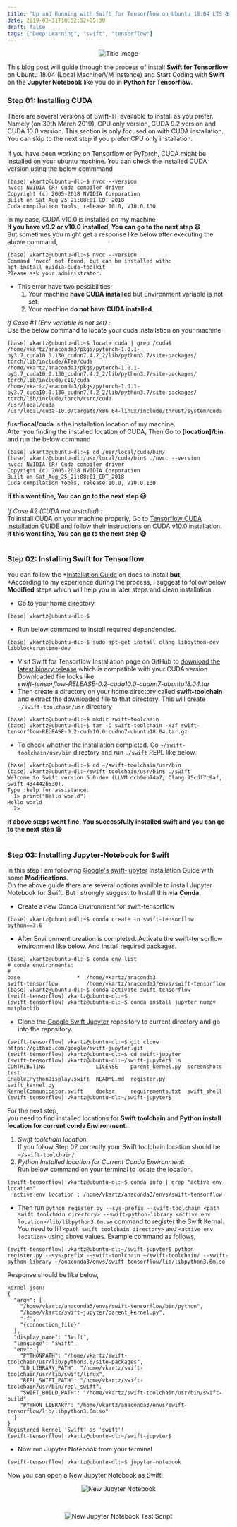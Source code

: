 ```yaml
---
title: "Up and Running with Swift for Tensorflow on Ubuntu 18.04 LTS Bionic Beaver"
date: 2019-03-31T10:52:52+05:30
draft: false
tags: ["Deep Learning", "swift", "tensorflow"]
---
```


<p align="center">
<img src="/img/tf-swift/titleImage.png" alt="Title Image"/>
</p>

This blog post will guide through the process of install **Swift for Tensorflow** on Ubuntu 18.04 (Local Machine/VM instance) and Start Coding with **Swift** on the **Jupyter Notebook** like you do in **Python for Tensorflow**.

### Step 01: Installing CUDA
There are several versions of Swift-TF available to install as you prefer. Namely (on 30th March 2019), CPU only version, CUDA 9.2 version and CUDA 10.0 version. This section is only focused on with CUDA installation. You can skip to the next step if you prefer CPU only installation.
<br/>
<br/>
If you have been working on Tensorflow or PyTorch, CUDA might be installed on your ubuntu machine. You can check the installed CUDA version using the below commmand
```console
(base) vkartz@ubuntu-dl:~$ nvcc --version
nvcc: NVIDIA (R) Cuda compiler driver
Copyright (c) 2005-2018 NVIDIA Corporation
Built on Sat_Aug_25_21:08:01_CDT_2018
Cuda compilation tools, release 10.0, V10.0.130
```
In my case, CUDA v10.0 is installed on my machine
<br/>
**If you have v9.2 or v10.0 installed, You can go to the next step :smiley:**
<br/>
But sometimes you might get a response like below after executing the above command,
```console
(base) vkartz@ubuntu-dl:~$ nvcc --version
Command 'nvcc' not found, but can be installed with:
apt install nvidia-cuda-toolkit
Please ask your administrator.
```
* This error have two possibilities: 
  1. Your machine **have CUDA installed** but Environment variable is not set.
  2. Your machine **do not have CUDA installed**.

_If Case #1 (Env variable is not set) :_ <br/>
Use the below command to locate your cuda installation on your machine
```console
(base) vkartz@ubuntu-dl:~$ locate cuda | grep /cuda$
/home/vkartz/anaconda3/pkgs/pytorch-1.0.1-py3.7_cuda10.0.130_cudnn7.4.2_2/lib/python3.7/site-packages/
torch/lib/include/ATen/cuda
/home/vkartz/anaconda3/pkgs/pytorch-1.0.1-py3.7_cuda10.0.130_cudnn7.4.2_2/lib/python3.7/site-packages/
torch/lib/include/c10/cuda
/home/vkartz/anaconda3/pkgs/pytorch-1.0.1-py3.7_cuda10.0.130_cudnn7.4.2_2/lib/python3.7/site-packages/
torch/lib/include/torch/csrc/cuda
/usr/local/cuda
/usr/local/cuda-10.0/targets/x86_64-linux/include/thrust/system/cuda
```
**/usr/local/cuda** is the installation location of my machine. <br/>
After you finding the installed location of CUDA, Then Go to **[location]/bin** and run the below command
```console
(base) vkartz@ubuntu-dl:~$ cd /usr/local/cuda/bin/ 
(base) vkartz@ubuntu-dl:/usr/local/cuda/bin$ ./nvcc --version
nvcc: NVIDIA (R) Cuda compiler driver
Copyright (c) 2005-2018 NVIDIA Corporation
Built on Sat_Aug_25_21:08:01_CDT_2018
Cuda compilation tools, release 10.0, V10.0.130
```
**If this went fine, You can go to the next step :smiley:** <br/><br/>
_If Case #2 (CUDA not installed) :_ <br/>
To install CUDA on your machine properly, Go to [Tensorflow CUDA installation GUIDE](https://www.tensorflow.org/install/gpu#install_cuda_with_apt) and follow their instructions on CUDA v10.0 installation.<br/>
**If this went fine, You can go to the next step :smiley:** <br/><br/>

### Step 02: Installing Swift for Tensorflow
You can follow the *[Installation Guide](https://github.com/tensorflow/swift/blob/master/Installation.md#installation-1) on docs to install **but,**<br/>
*According to my experience during the process, I suggest to follow below **Modified** steps which will help you in later steps and clean installation.<br/>

* Go to your home directory.

```console
(base) vkartz@ubuntu-dl:~$
```
* Run below command to install required dependencies.

```console
(base) vkartz@ubuntu-dl:~$ sudo apt-get install clang libpython-dev libblocksruntime-dev
```
* Visit Swift for Tensorflow Installation page on GitHub to [download the latest binary release](https://github.com/tensorflow/swift/blob/master/Installation.md#releases) which is compatible with your CUDA version.
Downloaded file looks like <br>_swift-tensorflow-RELEASE-0.2-cuda10.0-cudnn7-ubuntu18.04.tar_
* Then create a directory on your home directory called **swift-toolchain** and extract the downloaded file to that directory. This will create ```~/swift-toolchain/usr``` directory 

```console
(base) vkartz@ubuntu-dl:~$ mkdir swift-toolchain
(base) vkartz@ubuntu-dl:~$ tar -C swift-toolchain -xzf swift-tensorflow-RELEASE-0.2-cuda10.0-cudnn7-ubuntu18.04.tar.gz
```
* To check whether the installation completed. Go ```~/swift-toolchain/usr/bin``` directory and run ```./swift``` REPL like below.

```console
(base) vkartz@ubuntu-dl:~$ cd ~/swift-toolchain/usr/bin
(base) vkartz@ubuntu-dl:~/swift-toolchain/usr/bin$ ./swift
Welcome to Swift version 5.0-dev (LLVM dcb9eb74a7, Clang 95cdf7c9af, Swift 434442b530).
Type :help for assistance.
  1> print("Hello world")
Hello world
  2>
```
**If above steps went fine, You successfully installed swift and you can go to the next step :smiley:** <br/><br/>

### Step 03: Installing Jupyter-Notebook for Swift
In this step I am following [Google's swift-jupyter](https://github.com/google/swift-jupyter#swift-jupyter) Installation Guide with some **Modifications**.<br/>
On the above guide there are several options availble to install Jupyter Notebook for Swift. But I strongly suggest to Install this via **Conda**.<br/>

* Create a new Conda Environment for swift-tensorflow

```console
(base) vkartz@ubuntu-dl:~$ conda create -n swift-tensorflow python==3.6
```
* After Environment creation is completed. Activate the swift-tensorflow environment like below. And Install required packages.

```console
(base) vkartz@ubuntu-dl:~$ conda env list
# conda environments:
#
base                  *  /home/vkartz/anaconda3
swift-tensorflow         /home/vkartz/anaconda3/envs/swift-tensorflow
(base) vkartz@ubuntu-dl:~$ conda activate swift-tensorflow
(swift-tensorflow) vkartz@ubuntu-dl:~$
(swift-tensorflow) vkartz@ubuntu-dl:~$ conda install jupyter numpy matplotlib
```
* Clone the [Google Swift Jupyter](https://github.com/google/swift-jupyter) repository to current directory and go into the repository.

```console
(swift-tensorflow) vkartz@ubuntu-dl:~$ git clone https://github.com/google/swift-jupyter.git
(swift-tensorflow) vkartz@ubuntu-dl:~$ cd swift-jupyter
(swift-tensorflow) vkartz@ubuntu-dl:~/swift-jupyter$ ls
CONTRIBUTING                LICENSE    parent_kernel.py  screenshots      test
EnableIPythonDisplay.swift  README.md  register.py       swift_kernel.py
KernelCommunicator.swift    docker     requirements.txt  swift_shell
(swift-tensorflow) vkartz@ubuntu-dl:~/swift-jupyter$
```
For the next step, <br> you need to find installed locations for **Swift toolchain** and **Python install location for current conda Environment**.

1. _Swift toolchain location_:<br>
If you follow Step 02 correctly your Swift toolchain location should be ```~/swift-toolchain/```
2. _Python Installed location for Current Conda Environment_:<br>
Run below command on your terminal to locate the location.

```console
(swift-tensorflow) vkartz@ubuntu-dl:~$ conda info | grep "active env location"
  active env location : /home/vkartz/anaconda3/envs/swift-tensorflow
```

* Then run ```python register.py --sys-prefix --swift-toolchain <path swift toolchain directory> --swift-python-library <active env location>/lib/libpython3.6m.so``` command to register the Swift Kernal. You need to fill ```<path swift toolchain directory>``` and ```<active env location>``` using above values. Example command as follows,

```console
(swift-tensorflow) vkartz@ubuntu-dl:~/swift-jupyter$ python register.py --sys-prefix --swift-toolchain ~/swift-toolchain/ --swift-python-library ~/anaconda3/envs/swift-tensorflow/lib/libpython3.6m.so
```
Response should be like below,<br>
``` console
kernel.json:
{
  "argv": [
    "/home/vkartz/anaconda3/envs/swift-tensorflow/bin/python",
    "/home/vkartz/swift-jupyter/parent_kernel.py",
    "-f",
    "{connection_file}"
  ],
  "display_name": "Swift",
  "language": "swift",
  "env": {
    "PYTHONPATH": "/home/vkartz/swift-toolchain/usr/lib/python3.6/site-packages",
    "LD_LIBRARY_PATH": "/home/vkartz/swift-toolchain/usr/lib/swift/linux",
    "REPL_SWIFT_PATH": "/home/vkartz/swift-toolchain/usr/bin/repl_swift",
    "SWIFT_BUILD_PATH": "/home/vkartz/swift-toolchain/usr/bin/swift-build",
    "PYTHON_LIBRARY": "/home/vkartz/anaconda3/envs/swift-tensorflow/lib/libpython3.6m.so"
  }
}
Registered kernel 'Swift' as 'swift'!
(swift-tensorflow) vkartz@ubuntu-dl:~/swift-jupyter$
```

* Now run Jupyter Notebook from your terminal

```console
(swift-tensorflow) vkartz@ubuntu-dl:~$ jupyter-notebook
```

Now you can open a New Jupyter Notebook as Swift: <br>
<p align="center">
<img src="/img/tf-swift/swift-on-jupyter.PNG" alt="New Jupyter Notebook"/>
</p>

<br>

<p align="center">
<img src="/img/tf-swift/swift-on-jupyter-2.PNG" alt="New Jupyter Notebook Test Script"/>
</p>
